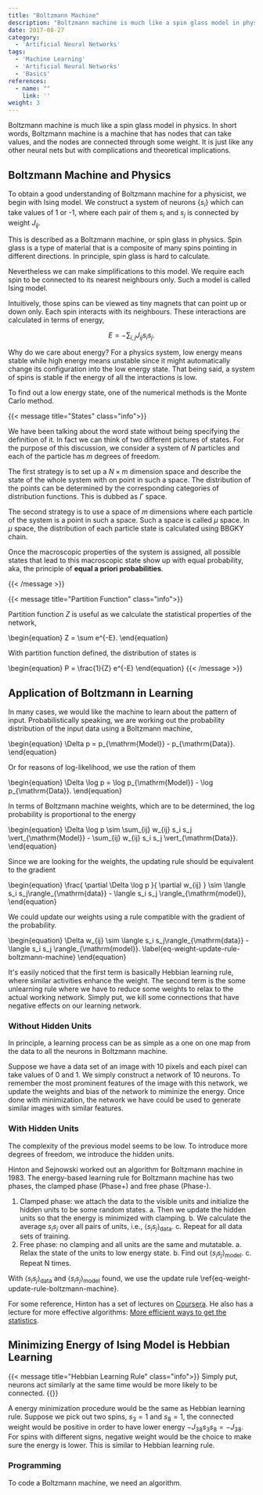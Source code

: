 ```yaml
---
title: "Boltzmann Machine"
description: "Boltzmann machine is much like a spin glass model in physics. In short words, Boltzmann machine is a machine that has nodes that can take values, and the nodes are connected through some weight. It is just like any other neual nets but with complications and theoretical implications."
date: 2017-08-27
category:
  - 'Artificial Neural Networks'
tags:
  - 'Machine Learning'
  - 'Artificial Neural Networks'
  - 'Basics'
references:
  - name: ""
    link: ''
weight: 3
---
```


Boltzmann machine is much like a spin glass model in physics. In short words, Boltzmann machine is a machine that has nodes that can take values, and the nodes are connected through some weight. It is just like any other neural nets but with complications and theoretical implications.


## Boltzmann Machine and Physics

To obtain a good understanding of Boltzmann machine for a physicist, we begin with Ising model. We construct a system of neurons $\{ s_i\}$ which can take values of 1 or -1, where each pair of them $s_i$ and $s_j$ is connected by weight $J_{ij}$.

This is described as a Boltzmann machine, or spin glass in physics. Spin glass is a type of material that is a composite of many spins pointing in different directions. In principle, spin glass is hard to calculate.

Nevertheless we can make simplifications to this model. We require each spin to be connected to its nearest neighbours only. Such a model is called Ising model.

Intuitively, those spins can be viewed as tiny magnets that can point up or down only. Each spin interacts with its neighbours. These interactions are calculated in terms of energy,

$$
\begin{equation}
   E = -\sum_{i,j} J_{ij} s_i s_j.
\end{equation}
$$

Why do we care about energy? For a physics system, low energy means stable while high energy means unstable since it might automatically change its configuration into the low energy state. That being said, a system of spins is stable if the energy of all the interactions is low.

To find out a low energy state, one of the numerical methods is the Monte Carlo method.


{{< message title="States" class="info">}}

We have been talking about the word state without being specifying the definition of it. In fact we can think of two different pictures of states. For the purpose of this discussion, we consider a system of $N$ particles and each of the particle has $m$ degrees of freedom.

The first strategy is to set up a $N\times m$ dimension space and describe the state of the whole system with on point in such a space. The distribution of the points can be determined by the corresponding categories of distribution functions. This is dubbed as $\Gamma$ space.

The second strategy is to use a space of $m$ dimensions where each particle of the system is a point in such a space. Such a space is called $\mu$ space. In $\mu$ space, the distribution of each particle state is calculated using BBGKY chain.


Once the macroscopic properties of the system is assigned, all possible states that lead to this macroscopic state show up with equal probability, aka, the principle of **equal a priori probabilities**.

{{< /message >}}


{{< message title="Partition Function" class="info">}}


   Partition function $Z$ is useful as we calculate the statistical properties of the network,

   \begin{equation}
      Z = \sum e^{-E}.
    \end{equation}

   With partition function defined, the distribution of states is

   \begin{equation}
      P = \frac{1}{Z} e^{-E}
    \end{equation}
{{< /message >}}


## Application of Boltzmann in Learning


In many cases, we would like the machine to learn about the pattern of input. Probabilistically speaking, we are working out the probability distribution of the input data using a Boltzmann machine,

\begin{equation}
   \Delta p =  p_{\mathrm{Model}} - p_{\mathrm{Data}}.
\end{equation}

Or for reasons of log-likelihood, we use the ration of them

\begin{equation}
   \Delta \log p =   \log p_{\mathrm{Model}} - \log p_{\mathrm{Data}}.
\end{equation}

In terms of Boltzmann machine weights, which are to be determined, the log probability is proportional to the energy

\begin{equation}
   \Delta \log p \sim \sum_{ij} w_{ij} s_i s_j \vert_{\mathrm{Model}}  -    \sum_{ij} w_{ij} s_i s_j \vert_{\mathrm{Data}}.
\end{equation}

Since we are looking for the weights, the updating rule should be equivalent to the gradient

\begin{equation}
   \frac{ \partial \Delta \log p }{ \partial w_{ij} } \sim  \langle s_i s_j\rangle_{\mathrm{data}} - \langle s_i s_j \rangle_{\mathrm{model}},
\end{equation}

We could update our weights using a rule compatible with the gradient of the probability.

\begin{equation}
   \Delta w_{ij} \sim \langle s_i s_j\rangle_{\mathrm{data}} - \langle s_i s_j \rangle_{\mathrm{model}}.
   \label{eq-weight-update-rule-boltzmann-machine}
\end{equation}

It's easily noticed that the first term is basically Hebbian learning rule, where similar activities enhance the weight. The second term is the some unlearning rule where we have to reduce some weights to relax to the actual working network. Simply put, we kill some connections that have negative effects on our learning network.




### Without Hidden Units

In principle, a learning process can be as simple as a one on one map from the data to all the neurons in Boltzmann machine.

Suppose we have a data set of an image with 10 pixels and each pixel can take values of 0 and 1. We simply construct a network of 10 neurons. To remember the most prominent features of the image with this network, we update the weights and bias of the network to miminize the energy. Once done with minimization, the network we have could be used to generate similar images with similar features.




### With Hidden Units

The complexity of the previous model seems to be low. To introduce more degrees of freedom, we introduce the hidden units.


Hinton and Sejnowski worked out an algorithm for Boltzmann machine in 1983. The energy-based learning rule for Boltzmann machine has two phases, the clamped phase (Phase+) and free phase (Phase-).

1. Clamped phase: we attach the data to the visible units and initialize the hidden units to be some random states.
  a. Then we update the hidden units so that the energy is minimized with clamping.
  b. We calculate the average $s_i s_j$ over all pairs of units, i.e., $\langle s_i s_j\rangle_{\mathrm{data}}$.
  c. Repeat for all data sets of training.
2. Free phase: no clamping and all units are the same and mutatable.
  a. Relax the state of the units to low energy state.
  b. Find out $\langle s_i s_j\rangle_{\mathrm{model}}$.
  c. Repeat N times.


With $\langle s_i s_j\rangle_{\mathrm{data}}$ and $\langle s_i s_j\rangle_{\mathrm{model}}$ found, we use the update rule \ref{eq-weight-update-rule-boltzmann-machine}.


For some reference, Hinton has a set of lectures on [Coursera](https://www.coursera.org/learn/neural-networks/lecture/iitiK/boltzmann-machine-learning-12-min). He also has a lecture for more effective algorithms: [More efficient ways to get the statistics](https://www.coursera.org/learn/neural-networks/lecture/wlELo/optional-video-more-efficient-ways-to-get-the-statistics-15-mins).


## Minimizing Energy of Ising Model is Hebbian Learning


{{< message title="Hebbian Learning Rule" class="info">}}
Simply put, neurons act similarly at the same time would be more likely to be connected.
{{</message>}}

A energy minimization procedure would be the same as Hebbian learning rule. Suppose we pick out two spins, $s_3 = 1$ and $s_8= 1$, the connected weight would be positive in order to have lower energy $-J_{38}s_3 s_8 = - J_{38}$. For spins with different signs, negative weight would be the choice to make sure the energy is lower. This is similar to Hebbian learning rule.



### Programming

To code a Boltzmann machine, we need an algorithm.
